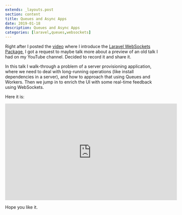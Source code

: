 ```yaml
---
extends: _layouts.post
section: content
title: Queues and Async Apps
date: 2019-01-18
description: Queues and Async Apps
categories: [laravel,queues,websockets]
---
```


Right after I posted the [video](https://www.youtube.com/watch?v=GtphrhnFwZQ) where I introduce the [Laravel WebSockets Package](https://docs.beyondco.de/laravel-websockets/), I got a request to maybe talk more about a preview of an old talk I had on my YouTube channel. Decided to record it and share it.

In this talk I walk-through a problem of a server provisioning application, where we need to deal with long-running operations (like install dependencies in a server), and how to approach that using Queues and Workers. Then we jump in to enrich the UI with some real-time feedback using WebSockets.
    
Here it is:

<iframe width="560" height="315" src="https://www.youtube.com/embed/mhmkap7jdu8" frameborder="0" allow="accelerometer; autoplay; encrypted-media; gyroscope; picture-in-picture" allowfullscreen></iframe>

Hope you like it.
